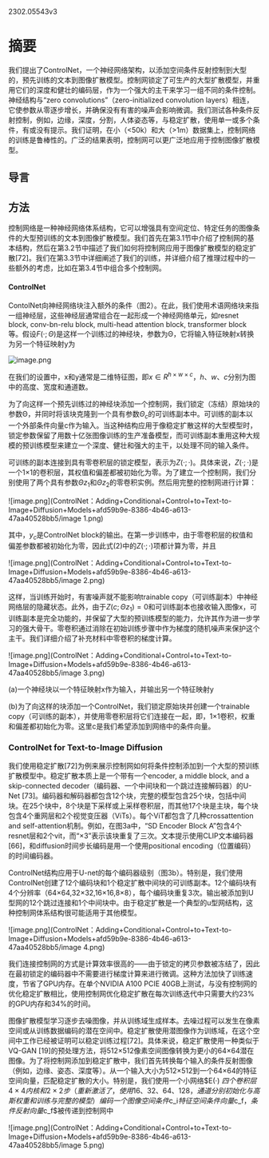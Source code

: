 2302.05543v3

# 摘要

我们提出了ControlNet，一个神经网络架构，以添加空间条件反射控制到大型的，预先训练的文本到图像扩散模型。控制网锁定了可生产的大型扩散模型，并重用它们的深度和健壮的编码层，作为一个强大的主干来学习一组不同的条件控制。神经结构与“zero convolutions”（zero-initialized convolution layers）相连，它使参数从零逐步增长，并确保没有有害的噪声会影响微调。我们测试各种条件反射控制，例如，边缘，深度，分割，人体姿态等，与稳定扩散，使用单一或多个条件，有或没有提示。我们证明，在小（<50k）和大（>1m）数据集上，控制网络的训练是鲁棒性的。广泛的结果表明，控制网可以更广泛地应用于控制图像扩散模型。

## 导言

## 方法

控制网络是一种神经网络体系结构，它可以增强具有空间定位、特定任务的图像条件的大型预训练的文本到图像扩散模型。我们首先在第3.1节中介绍了控制网的基本结构，然后在第3.2节中描述了我们如何将控制网应用于图像扩散模型的稳定扩散[72]。我们在第3.3节中详细阐述了我们的训练，并详细介绍了推理过程中的一些额外的考虑，比如在第3.4节中组合多个控制网。

#### ControlNet

ContolNet向神经网络块注入额外的条件（图2）。在此，我们使用术语网络块来指一组神经层，这些神经层通常组合在一起形成一个神经网络单元，如resnet block, conv-bn-relu block, multi-head attention block, transformer block等。假设$F(·;Θ)$是这样一个训练过的神经块，参数为Θ，它将输入特征映射x转换为另一个特征映射y为

![image.png](ControlNet：Adding+Conditional+Control+to+Text-to-Image+Diffusion+Models+afd59b9e-8386-4b46-a613-47aa40528bb5/image.png)

在我们的设置中，x和y通常是二维特征图，即$x∈R^{h×w×c}，{h、w、c}$分别为图中的高度、宽度和通道数。

为了向这样一个预先训练过的神经块添加一个控制网，我们锁定（冻结）原始块的参数Θ，并同时将该块克隆到一个具有参数$Θ_c$的可训练副本中。可训练的副本以一个外部条件向量c作为输入。当这种结构应用于像稳定扩散这样的大型模型时，锁定参数保留了用数十亿张图像训练的生产准备模型，而可训练副本重用这种大规模的预训练模型来建立一个深度、健壮和强大的主干，以处理不同的输入条件。

可训练的副本连接到具有零卷积层的锁定模型，表示为$Z(·;·)$。具体来说，$Z(·;·)$是一个1×1的卷积层，其权值和偏差都被初始化为零。为了建立一个控制网，我们分别使用了两个具有参数$Θz_1$和$Θ{z_2}$的零卷积实例。然后用完整的控制网进行计算：

![image.png](ControlNet：Adding+Conditional+Control+to+Text-to-Image+Diffusion+Models+afd59b9e-8386-4b46-a613-47aa40528bb5/image 1.png)

其中，$y_c$是ControlNet block的输出。在第一步训练中，由于零卷积层的权值和偏差参数都被初始化为零，因此式(2)中的$Z(·;·)$项都计算为零，并且

![image.png](ControlNet：Adding+Conditional+Control+to+Text-to-Image+Diffusion+Models+afd59b9e-8386-4b46-a613-47aa40528bb5/image 2.png)

这样，当训练开始时，有害噪声就不能影响trainable copy（可训练副本）中神经网络层的隐藏状态。此外，由于$Z(c;Θz_1)= 0$和可训练副本也接收输入图像x，可训练副本是完全功能的，并保留了大型的预训练模型的能力，允许其作为进一步学习的强大骨干。零卷积通过消除在初始训练步骤中作为梯度的随机噪声来保护这个主干。我们详细介绍了补充材料中零卷积的梯度计算。

![image.png](ControlNet：Adding+Conditional+Control+to+Text-to-Image+Diffusion+Models+afd59b9e-8386-4b46-a613-47aa40528bb5/image 3.png)

(a)一个神经块以一个特征映射x作为输入，并输出另一个特征映射y

(b)为了向这样的块添加一个ControlNet，我们锁定原始块并创建一个trainable copy（可训练的副本），并使用零卷积层将它们连接在一起，即，1×1卷积，权重和偏差都初始化为零。这里c是我们希望添加到网络中的条件向量。

### ControlNet for Text-to-Image Diffusion

我们使用稳定扩散[72]为例来展示控制网如何将条件控制添加到一个大型的预训练扩散模型中。稳定扩散本质上是一个带有一个encoder, a middle block, and a skip-connected decoder（编码器、一个中间块和一个跳过连接解码器）的U-Net [73]。编码器和解码器都包含12个块，完整的模型包含25个块，包括中间块。在25个块中，8个块是下采样或上采样卷积层，而其他17个块是主块，每个块包含4个重网层和2个视觉变压器（ViTs）。每个ViT都包含了几种crossattention and self-attention机制。例如，在图3a中，“SD Encoder Block A”包含4个resnet层和2个vit，而“×3”表示该块重复了三次。文本提示使用CLIP文本编码器[66]，和diffusion时间步长编码是用一个使用positional encoding（位置编码）的时间编码器。

ControlNet结构应用于U-net的每个编码器级别（图3b）。特别是，我们使用ControlNet创建了12个编码块和1个稳定扩散中间块的可训练副本。12个编码块有4个分辨率（64×64,32×32,16×16,8×8），每个编码块重复3次。输出被添加到U型网的12个跳过连接和1个中间块中。由于稳定扩散是一个典型的u型网结构，这种控制网体系结构很可能适用于其他模型。

![image.png](ControlNet：Adding+Conditional+Control+to+Text-to-Image+Diffusion+Models+afd59b9e-8386-4b46-a613-47aa40528bb5/image 4.png)

我们连接控制网的方式是计算效率很高的——由于锁定的拷贝参数被冻结了，因此在最初锁定的编码器中不需要进行梯度计算来进行微调。这种方法加快了训练速度，节省了GPU内存。在单个NVIDIA A100 PCIE 40GB上测试，与没有控制网的优化稳定扩散相比，使用控制网优化稳定扩散在每次训练迭代中只需要大约23%的GPU内存和34%的时间。

图像扩散模型学习逐步去噪图像，并从训练域生成样本。去噪过程可以发生在像素空间或从训练数据编码的潜在空间中。稳定扩散使用潜图像作为训练域，在这个空间中工作已经被证明可以稳定训练过程[72]。具体来说，稳定扩散使用一种类似于VQ-GAN [19]的预处理方法，将512×512像素空间图像转换为更小的64×64潜在图像。为了将控制网添加到稳定扩散中，我们首先转换每个输入的条件反射图像（例如，边缘、姿态、深度等）。从一个输入大小为512×512到一个64×64的特征空间向量，匹配稳定扩散的大小。特别是，我们使用一个小网络$E(·)
$四个卷积层4×4内核和2×2步（重新激活了，使用16、32、64、128，通道分别初始化与高斯权重和训练与完整的模型）编码一个图像空间条件$c_i$特征空间条件向量$c_f$，条件反射向量$c_f$被传递到控制网中

![image.png](ControlNet：Adding+Conditional+Control+to+Text-to-Image+Diffusion+Models+afd59b9e-8386-4b46-a613-47aa40528bb5/image 5.png)





